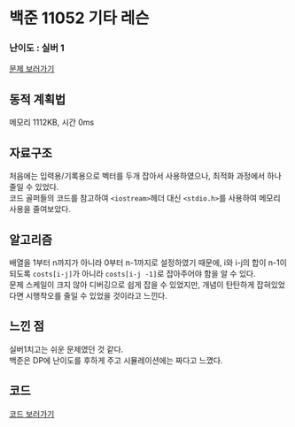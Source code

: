 # 백준 11052 기타 레슨
 
### 난이도 : 실버 1

[문제 보러가기](https://www.acmicpc.net/problem/11052)
  
## 동적 계획법  
메모리 1112KB, 시간 0ms
  
## 자료구조
처음에는 입력용/기록용으로 벡터를 두개 잡아서 사용하였으나, 최적화 과정에서 하나 줄일 수 있었다.  
코드 골퍼들의 코드를 참고하여 ```<iostream>```헤더 대신 ```<stdio.h>```를 사용하여 메모리 사용을 줄여보았다.

## 알고리즘
배열을 1부터 n까지가 아니라 0부터 n-1까지로 설정하였기 때문에, i와 i-j의 합이 n-1이 되도록 ```costs[i-j]```가 아니라 ```costs[i-j -1]```로 잡아주어야 함을 알 수 있다.  
문제 스케일이 크지 않아 디버깅으로 쉽게 잡을 수 있었지만, 개념이 탄탄하게 잡혀있었다면 시행착오를 줄일 수 있었을 것이라고 느낀다.

## 느낀 점
실버1치고는 쉬운 문제였던 것 같다.  
백준은 DP에 난이도를 후하게 주고 시뮬레이션에는 짜다고 느꼈다.

## 코드
[코드 보러가기](./boj11052.cpp)